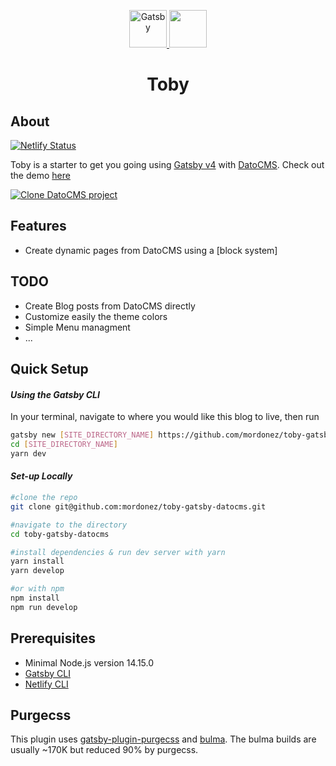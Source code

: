 <p align="center">
  <a href="https://www.gatsbyjs.com">
    <img alt="Gatsby" src="https://www.gatsbyjs.com/Gatsby-Monogram.svg" width="60" />
  </a>
  <a href="https://www.datocms.com/">
    <img src="https://www.datocms.com/images/full_logo.svg" height="60">
  </a>
</p>
<h1 align="center">
  Toby
</h1>

## About

[![Netlify Status](https://api.netlify.com/api/v1/badges/d4373723-f401-428b-bda5-7d561e092c60/deploy-status)](https://app.netlify.com/sites/toby-gatsby-datocms/deploys)

Toby is a starter to get you going using [Gatsby v4](https://www.gatsbyjs.org/) with [DatoCMS](https://datocms.com/). Check out the demo [here](https://toby-gatsby-datocms.netlify.app/)

[![Clone DatoCMS project](https://dashboard.datocms.com/clone/button.svg)](https://dashboard.datocms.com/deploy?repo=mordonez%2Ftoby-gatsby-datocms%3Amain)

## Features

- Create dynamic pages from DatoCMS using a [block system]

## TODO

- Create Blog posts from DatoCMS directly
- Customize easily the theme colors
- Simple Menu managment
- ...

##  Quick Setup

#### *Using the Gatsby CLI*
In your terminal, navigate to where you would like this blog to live, then run
```bash
gatsby new [SITE_DIRECTORY_NAME] https://github.com/mordonez/toby-gatsby-datocms
cd [SITE_DIRECTORY_NAME]
yarn dev
```
#### *Set-up Locally*
```bash
#clone the repo
git clone git@github.com:mordonez/toby-gatsby-datocms.git

#navigate to the directory
cd toby-gatsby-datocms

#install dependencies & run dev server with yarn
yarn install
yarn develop

#or with npm
npm install
npm run develop
```
## Prerequisites

- Minimal Node.js version 14.15.0
- [Gatsby CLI](https://www.gatsbyjs.com/docs/reference/gatsby-cli/)
- [Netlify CLI](https://github.com/netlify/cli)

## Purgecss

This plugin uses [gatsby-plugin-purgecss](https://www.gatsbyjs.org/packages/gatsby-plugin-purgecss/) and [bulma](https://bulma.io/). The bulma builds are usually ~170K but reduced 90% by purgecss.

